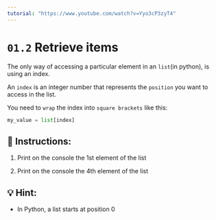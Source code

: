 ```yaml
---
tutorial: "https://www.youtube.com/watch?v=Yyo3cP3zyT4"
---
```


# `01.2` Retrieve items

The only way of accessing a particular element in an `list`(in python), is using an index.

An `index` is an integer number that represents the `position` you want to access in the list.

You need to `wrap` the index into `square brackets` like this:

```py
my_value = list[index]
```

## 📝 Instructions:

1. Print on the console the 1st element of the list

2. Print on the console the 4th element of the list

## 💡 Hint:

+ In Python, a list starts at position 0